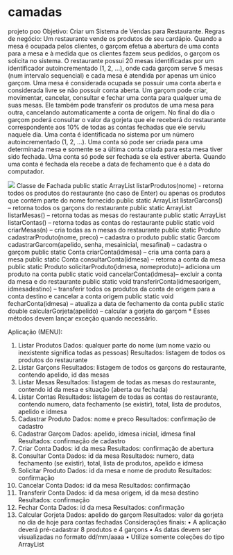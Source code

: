 # camadas
projeto poo
Objetivo: Criar um Sistema de Vendas para Restaurante.
Regras de negócio:
Um restaurante vende os produtos de seu cardápio. Quando a mesa é ocupada pelos clientes, o garçom
efetua a abertura de uma conta para a mesa e à medida que os clientes fazem seus pedidos, o garçom os solicita no
sistema.
O restaurante possui 20 mesas identificadas por um identificador autoincrementado (1, 2, ...), onde cada
garçom serve 5 mesas (num intervalo sequencial) e cada mesa é atendida por apenas um único garçom. Uma mesa é
considerada ocupada se possuir uma conta aberta e considerada livre se não possuir conta aberta.
Um garçom pode criar, movimentar, cancelar, consultar e fechar uma conta para qualquer uma de suas
mesas. Ele também pode transferir os produtos de uma mesa para outra, cancelando automaticamente a conta de
origem. No final do dia o garçom poderá consultar o valor da gorjeta que ele receberá do restaurante
correspondente aos 10% de todas as contas fechadas que ele serviu naquele dia.
Uma conta é identificada no sistema por um número autoincrementado (1, 2, ...).
Uma conta só pode ser criada para uma determinada mesa e somente se a última conta criada para esta
mesa tiver sido fechada. Uma conta só pode ser fechada se ela estiver aberta. Quando uma conta é fechada ela
recebe a data de fechamento que é a data do computador.

<img src="http://helderrangel.com.br/imagens/diagramapoo.png">
Classe de Fachada
public static
ArrayList<Produto>
listarProdutos(nome) - retorna todos os produtos do restaurante (no caso de Enter) ou
apenas os produtos que contém parte do nome fornecido
public static
ArrayList<Garcom>
listarGarcons() – retorna todos os garçons do restaurante
public static
ArrayList<Mesa>
listarMesas() – retorna todas as mesas do restaurante
public static
ArrayList<Conta>
listarContas() – retorna todas as contas do restaurante
public static void criarMesas(n) – cria todas as n mesas do restaurante
public static Produto cadastrarProduto(nome, preco) – cadastra o produto
public static Garcom cadastrarGarcom(apelido, senha, mesainicial, mesafinal) – cadastra o garçom
public static Conta criarConta(idmesa) – cria uma conta para a mesa
public static Conta consultarConta(idmesa) – retorna a conta da mesa
public static Produto solicitarProduto(idmesa, nomeproduto)– adiciona um produto na conta
public static void cancelarConta(idmesa)– excluir a conta da mesa e do restaurante
public static void transferirConta(idmesaorigem, idmesadestino) – transferir todos os produtos da conta de
origem para a conta destino e cancelar a conta origem
public static void fecharConta(idmesa) – atualiza a data de fechamento da conta
public static double calcularGorjeta(apelido) – calcular a gorjeta do garçom
* Esses métodos devem lançar exceção quando necessário.
  
  
  Aplicação (MENU):
1. Listar Produtos Dados: qualquer parte do nome (um nome vazio ou inexistente significa todas as
pessoas)
Resultados: listagem de todos os produtos do restaurante
2. Listar Garçons Resultados: listagem de todos os garçons do restaurante, contendo apelido, id das
mesas
3. Listar Mesas Resultados: listagem de todas as mesas do restaurante, contendo id da mesa e situação
(aberta ou fechada)
4. Listar Contas Resultados: listagem de todas as contas do restaurante, contendo numero, data
fechamento (se existir), total, lista de produtos, apelido e idmesa
5. Cadastrar Produto Dados: nome e preco
Resultados: confirmação de cadastro
6. Cadastrar Garçom Dados: apelido, idmesa inicial, idmesa final
Resultados: confirmação de cadastro
7. Criar Conta Dados: id da mesa
Resultados: confirmação de abertura
8. Consultar Conta Dados: id da mesa
Resultados: numero, data fechamento (se existir), total, lista de produtos, apelido e
idmesa
9. Solicitar Produto Dados: id da mesa e nome de produto
Resultados: confirmação
10. Cancelar Conta Dados: id da mesa
Resultados: confirmação
11. Transferir Conta Dados: id da mesa origem, id da mesa destino
Resultados: confirmação
12. Fechar Conta Dados: id da mesa
Resultados: confirmação
13. Calcular Gorjeta Dados: apelido do garçom
Resultados: valor da gorjeta no dia de hoje para contas fechadas
Considerações finais:
• A aplicação deverá pré-cadastrar 8 produtos e 4 garçons
• As datas devem ser visualizadas no formato dd/mm/aaaa
• Utilize somente coleções do tipo ArrayList
